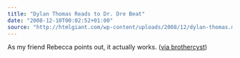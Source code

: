 ```yaml
---
title: "Dylan Thomas Reads to Dr. Dre Beat"
date: "2008-12-10T00:02:52+01:00"
source: "http://htmlgiant.com/wp-content/uploads/2008/12/dylan-thomas.m4a"
---
```


As my friend Rebecca points out, it actually works. ([via brothercyst](http://brothercyst.blogspot.com/2008/12/midnight-picnic-on-amazon.html))
